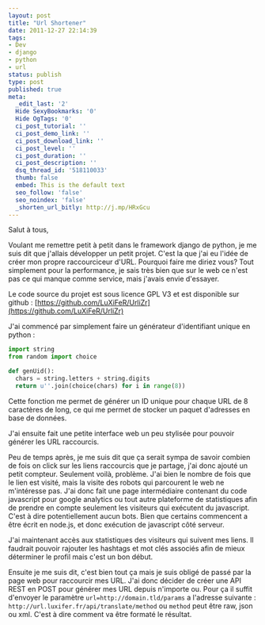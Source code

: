 ```yaml
---
layout: post
title: "Url Shortener"
date: 2011-12-27 22:14:39
tags:
- Dev
- django
- python
- url
status: publish
type: post
published: true
meta:
  _edit_last: '2'
  Hide SexyBookmarks: '0'
  Hide OgTags: '0'
  ci_post_tutorial: ''
  ci_post_demo_link: ''
  ci_post_download_link: ''
  ci_post_level: ''
  ci_post_duration: ''
  ci_post_description: ''
  dsq_thread_id: '518110033'
  thumb: false
  embed: This is the default text
  seo_follow: 'false'
  seo_noindex: 'false'
  _shorten_url_bitly: http://j.mp/HRxGcu
---
```

Salut à tous,

Voulant me remettre petit à petit dans le framework django de python, je me suis dit que j'allais développer un petit projet. C'est la que j'ai eu l'idée de créer mon propre raccourciceur d'URL. Pourquoi faire me diriez vous? Tout simplement pour la performance, je sais très bien que sur le web ce n'est pas ce qui manque comme service, mais j'avais envie d'essayer.

Le code source du projet est sous licence GPL V3 et est disponible sur github : [https://github.com/LuXiFeR/UrliZr](https://github.com/LuXiFeR/UrliZr)

J'ai commencé par simplement faire un générateur d'identifiant unique en python :
```python
import string
from random import choice

def genUid():
  chars = string.letters + string.digits
  return u''.join(choice(chars) for i in range(8))
```
Cette fonction me permet de générer un ID unique pour chaque URL de 8 caractères de long, ce qui me permet de stocker un paquet d'adresses en base de données.

J'ai ensuite fait une petite interface web un peu stylisée pour pouvoir générer les URL raccourcis.

Peu de temps après, je me suis dit que ça serait sympa de savoir combien de fois on click sur les liens raccourcis que je partage, j'ai donc ajouté un petit compteur. Seulement voilà, problème. J'ai bien le nombre de fois que le lien est visité, mais la visite des robots qui parcourent le web ne m'intéresse pas. J'ai donc fait une page intermédiaire contenant du code javascript pour google analytics ou tout autre plateforme de statistiques afin de prendre en compte seulement les visiteurs qui exécutent du javascript. C'est à dire potentiellement aucun bots. Bien que certains commencent a être écrit en node.js, et donc exécution de javascript côté serveur.

J'ai maintenant accès aux statistiques des visiteurs qui suivent mes liens. Il faudrait pouvoir rajouter les hashtags et mot clés associés afin de mieux déterminer le profil mais c'est un bon début.

Ensuite je me suis dit, c'est bien tout ça mais je suis obligé de passé par la page web pour raccourcir mes URL. J'ai donc décider de créer une API REST en POST pour générer mes URL depuis n'importe ou. Pour ça il suffit d'envoyer le paramètre `url=http://domain.tld/params` a l'adresse suivante : `http://url.luxifer.fr/api/translate/method` ou `method` peut être raw, json ou xml. C'est à dire comment va être formaté le résultat.
